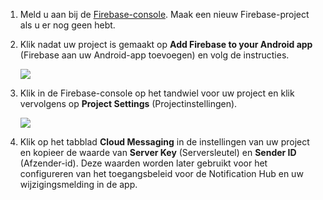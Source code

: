 

1. Meld u aan bij de [Firebase-console](https://firebase.google.com/console/). Maak een nieuw Firebase-project als u er nog geen hebt.
2. Klik nadat uw project is gemaakt op **Add Firebase to your Android app** (Firebase aan uw Android-app toevoegen) en volg de instructies.
   
    ![](./media/notification-hubs-enable-firebase-cloud-messaging/notification-hubs-add-firebase-to-android-app.png)
3. Klik in de Firebase-console op het tandwiel voor uw project en klik vervolgens op **Project Settings** (Projectinstellingen).
   
    ![](./media/notification-hubs-enable-firebase-cloud-messaging/notification-hubs-firebase-console-project-settings.png)
4. Klik op het tabblad **Cloud Messaging** in de instellingen van uw project en kopieer de waarde van **Server Key** (Serversleutel) en **Sender ID** (Afzender-id).  Deze waarden worden later gebruikt voor het configureren van het toegangsbeleid voor de Notification Hub en uw wijzigingsmelding in de app.



<!--HONumber=Nov16_HO2-->


